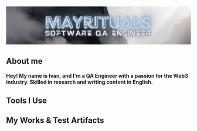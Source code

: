 ![Header](https://github.com/mayrituals/mayrituals/blob/main/assets/mayrituals%20banner.png)

## About me
#### Hey! My name is Ivan, and I'm a QA Engineer with a passion for the Web3 industry. Skilled in research and writing content in English.

## Tools I Use

## My Works & Test Artifacts